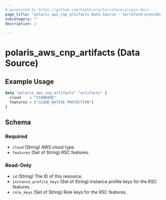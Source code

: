 ```yaml
---
# generated by https://github.com/hashicorp/terraform-plugin-docs
page_title: "polaris_aws_cnp_artifacts Data Source - terraform-provider-polaris"
subcategory: ""
description: |-
  
---
```


# polaris_aws_cnp_artifacts (Data Source)



## Example Usage

```terraform
data "polaris_aws_cnp_artifacts" "artifacts" {
  cloud    = "STANDARD"
  features = ["CLOUD_NATIVE_PROTECTION"]
}
```

<!-- schema generated by tfplugindocs -->
## Schema

### Required

- `cloud` (String) AWS cloud type.
- `features` (Set of String) RSC features.

### Read-Only

- `id` (String) The ID of this resource.
- `instance_profile_keys` (Set of String) Instance profile keys for the RSC features.
- `role_keys` (Set of String) Role keys for the RSC features.


